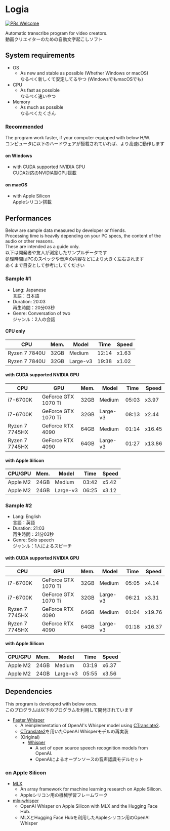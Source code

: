 # Logia

[![PRs Welcome](https://img.shields.io/badge/PRs-welcome-brightgreen.svg?style=flat-square)](https://makeapullrequest.com)

Automatic transcribe program for video creators.  
動画クリエイターのための自動文字起こしソフト

## System requirements

* OS
  * As new and stable as possible (Whether Windows or macOS)  
    なるべく新しくて安定してるやつ (WindowsでもmacOSでも)
* CPU
  * As fast as possible  
    なるべく速いやつ
* Memory
  * As much as possible  
    なるべくたくさん

### Recommended

The program work faster, if your computer equipped with below H/W.  
コンピュータに以下のハードウェアが搭載されていれば、より高速に動作します

#### on Windows
* with CUDA supported NVIDIA GPU  
  CUDA対応のNVIDIA製GPU搭載

#### on macOS
* with Apple Silicon  
  Appleシリコン搭載

## Performances

Below are sample data measured by developer or friends.  
Processing time is heavily depending on your PC specs, the content of the audio or other reasons.  
These are intended as a guide only.  
以下は開発者や友人が測定したサンプルデータです  
処理時間はPCのスペックや音声の内容などにより大きく左右されます  
あくまで目安として参考にしてください

### Sample #1
* Lang: Japanese  
  言語：日本語
* Duration: 20:03  
  再生時間：20分03秒
* Genre: Conversation of two  
  ジャンル：2人の会話

#### CPU only
| CPU           | Mem. | Model    | Time  | Speed |
|---------------|------|----------|-------|-------|
| Ryzen 7 7840U | 32GB | Medium   | 12:14 | x1.63 |
| Ryzen 7 7840U | 32GB | Large-v3 | 19:38 | x1.02 |

#### with CUDA supported NVIDIA GPU
| CPU            | GPU                 | Mem. | Model    | Time  | Speed  |
|----------------|---------------------|------|----------|-------|--------|
| i7-6700K       | GeForce GTX 1070 Ti | 32GB | Medium   | 05:03 | x3.97  |
| i7-6700K       | GeForce GTX 1070 Ti | 32GB | Large-v3 | 08:13 | x2.44  |
| Ryzen 7 7745HX | GeForce RTX 4090    | 64GB | Medium   | 01:14 | x16.45 |
| Ryzen 7 7745HX | GeForce RTX 4090    | 64GB | Large-v3 | 01:27 | x13.86 |

#### with Apple Silicon
| CPU/GPU  | Mem. | Model    | Time  | Speed |
|----------|------|----------|-------|-------|
| Apple M2 | 24GB | Medium   | 03:42 | x5.42 |
| Apple M2 | 24GB | Large-v3 | 06:25 | x3.12 |

### Sample #2
* Lang: English  
  言語：英語
* Duration: 21:03  
  再生時間：21分03秒
* Genre: Solo speech  
  ジャンル：1人によるスピーチ

#### with CUDA supported NVIDIA GPU
| CPU            | GPU                 | Mem. | Model    | Time  | Speed  |
|----------------|---------------------|------|----------|-------|--------|
| i7-6700K       | GeForce GTX 1070 Ti | 32GB | Medium   | 05:05 | x4.14  |
| i7-6700K       | GeForce GTX 1070 Ti | 32GB | Large-v3 | 06:21 | x3.31  |
| Ryzen 7 7745HX | GeForce RTX 4090    | 64GB | Medium   | 01:04 | x19.76 |
| Ryzen 7 7745HX | GeForce RTX 4090    | 64GB | Large-v3 | 01:18 | x16.37 |

#### with Apple Silicon
| CPU/GPU  | Mem. | Model     | Time  | Speed |
|----------|------|-----------|-------|-------|
| Apple M2 | 24GB | Medium    | 03:19 | x6.37 |
| Apple M2 | 24GB | Large-v3  | 05:55 | x3.56 |

## Dependencies

This program is developed with below ones.  
このプログラムは以下のプログラムを利用して開発されています

* [Faster Whisper](https://github.com/SYSTRAN/faster-whisper)
  * A reimplementation of OpenAI's Whisper model using [CTranslate2](https://github.com/OpenNMT/CTranslate2/).
  * [CTranslate2](https://github.com/OpenNMT/CTranslate2/)を用いたOpenAI Whisperモデルの再実装
  * (Original)
    * [Whisper](https://github.com/openai/whisper)
      * A set of open source speech recognition models from OpenAI.
      * OpenAIによるオープンソースの音声認識モデルセット

### on Apple Silicon

* [MLX](https://github.com/ml-explore/mlx)
  * An array framework for machine learning research on Apple Silicon.
  * Appleシリコン用の機械学習フレームワーク
* [mlx-whisper](https://github.com/ml-explore/mlx-examples/tree/main/whisper)
  * OpenAI Whisper on Apple Silicon with MLX and the Hugging Face Hub.
  * MLXとHugging Face Hubを利用したAppleシリコン用のOpenAI Whisper
